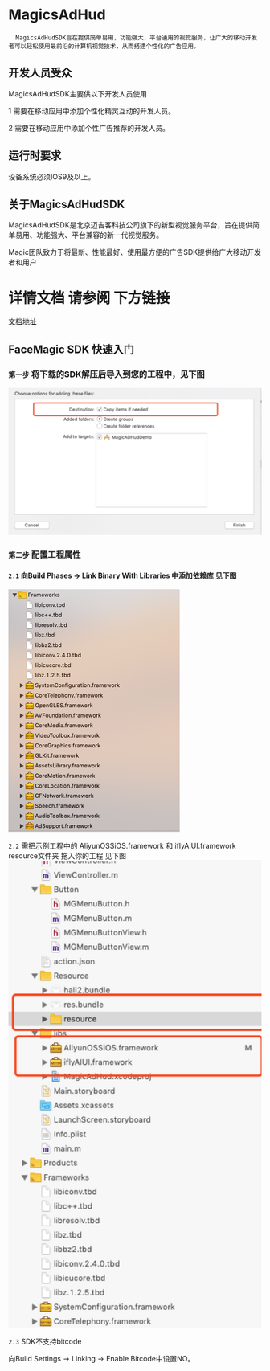 # MagicsAdHud
      MagicsAdHudSDK旨在提供简单易用，功能强大，平台通用的视觉服务，让广大的移动开发者可以轻松使用最前沿的计算机视觉技术，从而搭建个性化的广告应用。
      
## 开发人员受众

MagicsAdHudSDK主要供以下开发人员使用

1 需要在移动应用中添加个性化精灵互动的开发人员。

2 需要在移动应用中添加个性广告推荐的开发人员。

## 运行时要求

设备系统必须IOS9及以上。

## 关于MagicsAdHudSDK

MagicsAdHudSDK是北京迈吉客科技公司旗下的新型视觉服务平台，旨在提供简单易用、功能强大、平台兼容的新一代视觉服务。

Magic团队致力于将最新、性能最好、使用最方便的广告SDK提供给广大移动开发者和用户

# 详情文档 请参阅 下方链接

[文档地址](https://github.com/MagicsSDK/MagicsAdHud/blob/master/image/51540460320_.pic.jpg) 

## FaceMagic SDK 快速入门

### `第一步` 将下载的SDK解压后导入到您的工程中，见下图
![image](https://github.com/MagicsSDK/MagicsAdHud/blob/master/image/51540460320_.pic.jpg)

### `第二步` 配置工程属性

#### `2.1` 向Build Phases → Link Binary With Libraries 中添加依赖库 见下图
![image](https://github.com/MagicsSDK/MagicsAdHud/blob/master/image/framework.png)

`2.2` 需把示例工程中的 AliyunOSSiOS.framework 和 iflyAIUI.framework  resource文件夹 拖入你的工程 见下图
![image](https://github.com/MagicsSDK/MagicsAdHud/blob/master/image/21540459928_.pic_hd.jpg)

`2.3` SDK不支持bitcode

向Build Settings → Linking → Enable Bitcode中设置NO。
 
